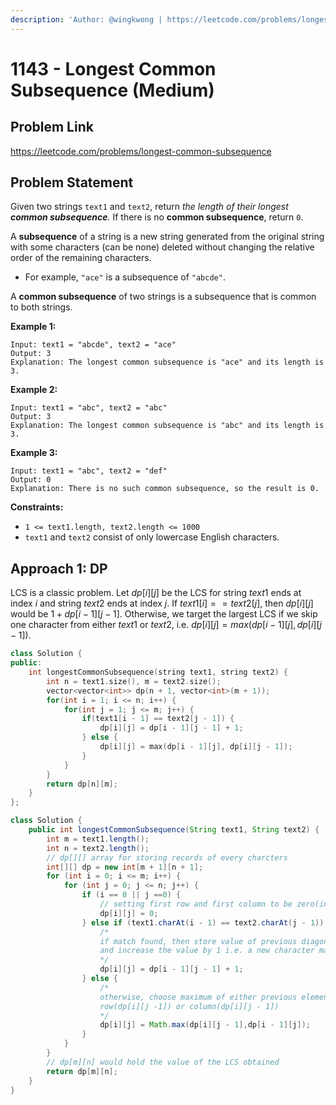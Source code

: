 ```yaml
---
description: 'Author: @wingkwong | https://leetcode.com/problems/longest-common-subsequence/'
---
```


# 1143 - Longest Common Subsequence (Medium)

## Problem Link

https://leetcode.com/problems/longest-common-subsequence

## Problem Statement

Given two strings `text1` and `text2`, return _the length of their longest **common subsequence**._ If there is no **common subsequence**, return `0`.

A **subsequence** of a string is a new string generated from the original string with some characters (can be none) deleted without changing the relative order of the remaining characters.

* For example, `"ace"` is a subsequence of `"abcde"`.

A **common subsequence** of two strings is a subsequence that is common to both strings.

**Example 1:**

```
Input: text1 = "abcde", text2 = "ace" 
Output: 3  
Explanation: The longest common subsequence is "ace" and its length is 3.
```

**Example 2:**

```
Input: text1 = "abc", text2 = "abc"
Output: 3
Explanation: The longest common subsequence is "abc" and its length is 3.
```

**Example 3:**

```
Input: text1 = "abc", text2 = "def"
Output: 0
Explanation: There is no such common subsequence, so the result is 0.
```

**Constraints:**

* `1 <= text1.length, text2.length <= 1000`
* `text1` and `text2` consist of only lowercase English characters.

## Approach 1: DP

LCS is a classic problem. Let $dp[i][j]$ be the LCS for string $text1$ ends at index $i$ and string $text2$ ends at index $j$. If $text1[i] == text2[j]$, then $dp[i][j]$ would be $1 + dp[i - 1][j - 1]$. Otherwise, we target the largest LCS if we skip one character from either $text1$ or $text2$, i.e. $dp[i][j] = max(dp[i - 1][j], dp[i][j - 1])$.

<Tabs>
<TabItem value="cpp" label="C++">
<SolutionAuthor name="@wingkwong"/>

```cpp
class Solution {
public:
    int longestCommonSubsequence(string text1, string text2) {
        int n = text1.size(), m = text2.size();
        vector<vector<int>> dp(n + 1, vector<int>(m + 1));
        for(int i = 1; i <= n; i++) {
            for(int j = 1; j <= m; j++) {
                if(text1[i - 1] == text2[j - 1]) {
                    dp[i][j] = dp[i - 1][j - 1] + 1;
                } else {
                    dp[i][j] = max(dp[i - 1][j], dp[i][j - 1]);
                }
            }
        }
        return dp[n][m];
    }
};
```

</TabItem>
<TabItem value="java" label="Java">
<SolutionAuthor name="@deepanshu-rawat6"/>

```java
class Solution {
    public int longestCommonSubsequence(String text1, String text2) {
        int m = text1.length();
        int n = text2.length();
        // dp[][] array for storing records of every charcters
        int[][] dp = new int[m + 1][n + 1];
        for (int i = 0; i <= m; i++) {
            for (int j = 0; j <= n; j++) {
                if (i == 0 || j ==0) {
                    // setting first row and first column to be zero(initial readings)
                    dp[i][j] = 0;
                } else if (text1.charAt(i - 1) == text2.charAt(j - 1)) {
                    /*
                    if match found, then store value of previous diagonal element(dp[i - 1][j - 1]) 
                    and increase the value by 1 i.e. a new character match is found
                    */
                    dp[i][j] = dp[i - 1][j - 1] + 1;
                } else {
                    /*
                    otherwise, choose maximum of either previous element, either in 
                    row(dp[i][j -1]) or column(dp[i][j - 1])
                    */
                    dp[i][j] = Math.max(dp[i][j - 1],dp[i - 1][j]);
                }
            }
        }
        // dp[m][n] would hold the value of the LCS obtained
        return dp[m][n];
    }
}
```

</TabItem>
</Tabs>
